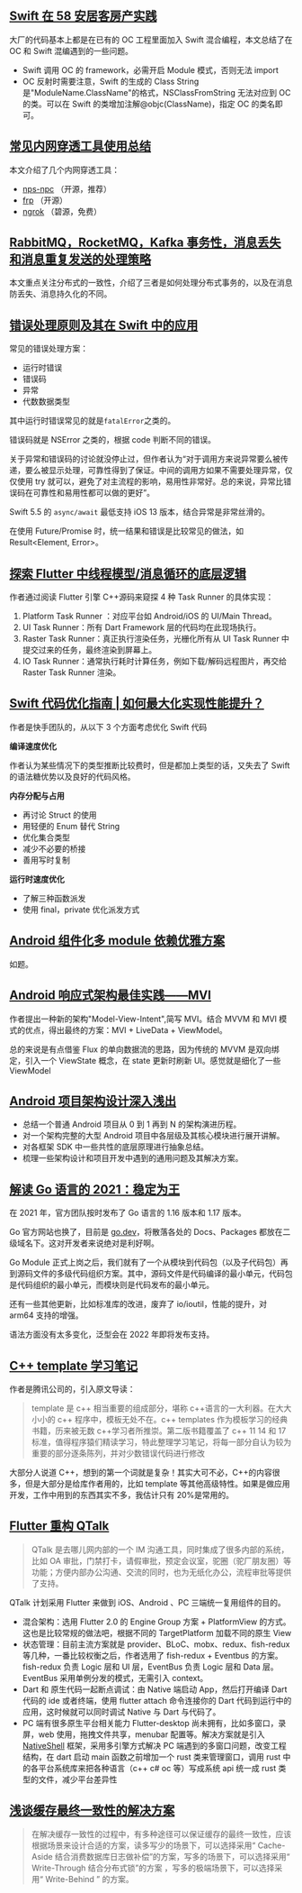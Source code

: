 ## [Swift 在 58 安居客房产实践](https://mp.weixin.qq.com/s/xMhVbw2-z2sDQbF9I8_0uA)

大厂的代码基本上都是在已有的 OC 工程里面加入 Swift 混合编程，本文总结了在 OC 和 Swift 混编遇到的一些问题。

- Swift 调用 OC 的 framework，必需开启 Module 模式，否则无法 import
- OC 反射时需要注意，Swift 的生成的 Class String 是"ModuleName.ClassName"的格式，NSClassFromString 无法对应到 OC 的类。可以在 Swift 的类增加注解@objc(ClassName)，指定 OC 的类名即可。

## [常见内网穿透工具使用总结](http://www.yunweipai.com/40683.html)

本文介绍了几个内网穿透工具：

- [nps-npc](https://github.com/ehang-io/nps) （开源，推荐）
- [frp](https://github.com/fatedier/frp) （开源）
- [ngrok](https://ngrok.com) （碧源，免费）

## [RabbitMQ，RocketMQ，Kafka 事务性，消息丢失和消息重复发送的处理策略](https://boilingfrog.github.io/2021/12/30/%E6%B6%88%E6%81%AF%E9%98%9F%E5%88%97%E4%B8%AD%E4%BA%8B%E5%8A%A1%E6%80%A7%E6%B6%88%E6%81%AF%E4%B8%A2%E5%A4%B1%E9%87%8D%E5%A4%8D%E5%8F%91%E9%80%81%E7%9A%84%E5%A4%84%E7%90%86/)

本文重点关注分布式的一致性，介绍了三者是如何处理分布式事务的，以及在消息防丢失、消息持久化的不同。

## [错误处理原则及其在 Swift 中的应用](https://mp.weixin.qq.com/s?__biz=MzAxNDEwNjk5OQ==&mid=2650445789&idx=1&sn=e13b6eb781048a0f74edd4a053cbc353)

常见的错误处理方案：

- 运行时错误
- 错误码
- 异常
- 代数数据类型

其中运行时错误常见的就是`fatalError`之类的。

错误码就是 NSError 之类的，根据 code 判断不同的错误。

关于异常和错误码的讨论就没停止过，但作者认为“对于调用方来说异常要么被传递，要么被显示处理，可靠性得到了保证。中间的调用方如果不需要处理异常，仅仅使用 try 就可以，避免了对主流程的影响，易用性非常好。总的来说，异常比错误码在可靠性和易用性都可以做的更好”。

Swift 5.5 的 `async/await` 最低支持 iOS 13 版本，结合异常是非常丝滑的。

在使用 Future/Promise 时，统一结果和错误是比较常见的做法，如 Result<Element, Error>。

## [探索 Flutter 中线程模型/消息循环的底层逻辑](https://mp.weixin.qq.com/s?__biz=MzAxNDEwNjk5OQ==&mid=2650410073&idx=1&sn=79d759b5ff9294fb7602d49a7479ce6b)

作者通过阅读 Flutter 引擎 C++源码来窥探 4 种 Task Runner 的具体实现：

1. Platform Task Runner ：对应平台如 Android/iOS 的 UI/Main Thread。
2. UI Task Runner：所有 Dart Framework 层的代码均在此现场执行。
3. Raster Task Runner：真正执行渲染任务，光栅化所有从 UI Task Runner 中提交过来的任务，最终渲染到屏幕上。
4. IO Task Runner：通常执行耗时计算任务，例如下载/解码远程图片，再交给 Raster Task Runner 渲染。

## [Swift 代码优化指南 | 如何最大化实现性能提升？](https://mp.weixin.qq.com/s?__biz=MzkxOTI0MTA2OA==&mid=2247488558&idx=1&sn=fe97e09d4b791ed33bc57cf0cea0bc10)

作者是快手团队的，从以下 3 个方面考虑优化 Swift 代码

**编译速度优化**

作者认为某些情况下的类型推断比较费时，但是都加上类型的话，又失去了 Swift 的语法糖优势以及良好的代码风格。

**内存分配与占用**

- 再讨论 Struct 的使用
- 用轻便的 Enum 替代 String
- 优化集合类型
- 减少不必要的桥接
- 善用写时复制

**运行时速度优化**

- 了解三种函数派发
- 使用 final，private 优化派发方式

## [Android 组件化多 module 依赖优雅方案](https://juejin.cn/post/6925629544946892813)

如题。

## [Android 响应式架构最佳实践——MVI](https://xuyisheng.top/mvi/)

作者提出一种新的架构"Model-View-Intent",简写 MVI。结合 MVVM 和 MVI 模式的优点，得出最终的方案：MVI + LiveData + ViewModel。

总的来说是有点借鉴 Flux 的单向数据流的思路，因为传统的 MVVM 是双向绑定，引入一个 ViewState 概念，在 state 更新时刷新 UI。感觉就是细化了一些 ViewModel

## [Android 项目架构设计深入浅出](https://mp.weixin.qq.com/s/Sl0nVby0pzu31uP7ICAeuw)

- 总结一个普通 Android 项目从 0 到 1 再到 N 的架构演进历程。
- 对一个架构完整的大型 Android 项目中各层级及其核心模块进行展开讲解。
- 对各框架 SDK 中一些共性的底层原理进行抽象总结。
- 梳理一些架构设计和项目开发中遇到的通用问题及其解决方案。

## [解读 Go 语言的 2021：稳定为王](https://mp.weixin.qq.com/s/9LKyPfhwldgZY7H4iS7sjg)

在 2021 年，官方团队按时发布了 Go 语言的 1.16 版本和 1.17 版本。

Go 官方网站也换了，目前是 [go.dev](https://go.dev/)，将散落各处的 Docs、Packages 都放在二级域名下。这对开发者来说绝对是利好啊。

Go Module 正式上岗之后，我们就有了一个从模块到代码包（以及子代码包）再到源码文件的多级代码组织方案。其中，源码文件是代码编译的最小单元，代码包是代码组织的最小单元，而模块则是代码发布的最小单元。

还有一些其他更新，比如标准库的改进，废弃了 io/ioutil，性能的提升，对 arm64 支持的增强。

语法方面没有太多变化，泛型会在 2022 年即将发布支持。

## [C++ template 学习笔记](https://zhuanlan.zhihu.com/p/454432180)

作者是腾讯公司的，引入原文导读：

> template 是 c++ 相当重要的组成部分，堪称 c++语言的一大利器。在大大小小的 c++ 程序中，模板无处不在。c++ templates 作为模板学习的经典书籍，历来被无数 c++学习者所推崇。第二版书籍覆盖了 c++ 11 14 和 17 标准，值得程序猿们精读学习，特此整理学习笔记，将每一部分自认为较为重要的部分逐条陈列，并对少数错误代码进行修改

大部分人说道 C++，想到的第一个词就是复杂！其实大可不必，C++的内容很多，但是大部分是给库作者用的，比如 template 等其他高级特性。如果是做应用开发，工作中用到的东西其实不多，我估计只有 20%是常用的。

## [Flutter 重构 QTalk](https://mp.weixin.qq.com/s?__biz=MzA3NDcyMTQyNQ==&mid=2649269499&idx=1&sn=93fb5bb8a4fec5c2f695f68ea6d70bde)

> QTalk 是去哪儿网内部的一个 IM 沟通工具，同时集成了很多内部的系统，比如 OA 审批，门禁打卡，请假审批，预定会议室，驼圈（驼厂朋友圈）等功能；方便内部办公沟通、交流的同时，也为无纸化办公，流程审批等提供了支持。

QTalk 计划采用 Flutter 来做到 iOS、Android 、PC 三端统一复用组件的目的。

- 混合架构：选用 Flutter 2.0 的 Engine Group 方案 + PlatformView 的方式。这也是比较常规的做法吧，根据不同的 TargetPlatform 加载不同的原生 View
- 状态管理：目前主流方案就是 provider、BLoC、mobx、redux、fish-redux 等几种，一番比较权衡之后，作者选用了 fish-redux + Eventbus 的方案。fish-redux 负责 Logic 层和 UI 层，EventBus 负责 Logic 层和 Data 层。EventBus 采用单例分发的模式，无需引入 context。
- Dart 和 原生代码一起断点调试：由 Native 端启动 App，然后打开编译 Dart 代码的 ide 或者终端，使用 flutter attach 命令连接你的 Dart 代码到运行中的应用，这时候就可以同时调试 Native 与 Dart 与代码了。
- PC 端有很多原生平台相关能力 Flutter-desktop 尚未拥有，比如多窗口，录屏，web 使用，拖拽文件共享，menubar 配置等。解决方案就是引入 [NativeShell](https://github.com/nativeshell/nativeshell) 框架，采用多引擎方式解决 PC 端遇到的多窗口问题，改变工程结构，在 dart 启动 main 函数之前增加一个 rust 类来管理窗口，调用 rust 中的各平台系统库来把各种语言（c++ c# oc 等）写成系统 api 统一成 rust 类型的文件，减少平台差异性

## [浅谈缓存最终一致性的解决方案](https://mp.weixin.qq.com/s?__biz=MjM5ODYwMjI2MA==&mid=2649766984&idx=1&sn=fb6dcafedc845584049c56ba6fedc13c)

> 在解决缓存一致性的过程中，有多种途径可以保证缓存的最终一致性，应该根据场景来设计合适的方案，读多写少的场景下，可以选择采用“ Cache-Aside 结合消费数据库日志做补偿”的方案，写多的场景下，可以选择采用“ Write-Through 结合分布式锁”的方案 ，写多的极端场景下，可以选择采用“ Write-Behind ” 的方案。
